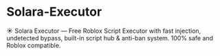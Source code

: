 # Solara-Executor
☀️ Solara Executor — Free Roblox Script Executor with fast injection, undetected bypass, built-in script hub &amp; anti-ban system. 100% safe and Roblox compatible.
